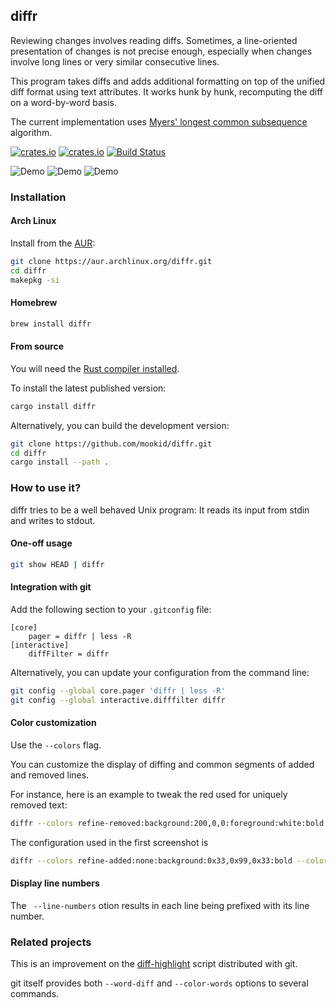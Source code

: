 ## diffr

Reviewing changes involves reading diffs.
Sometimes, a line-oriented presentation of changes is not precise
enough, especially when changes involve long lines or very similar
consecutive lines.

This program takes diffs and adds additional formatting on top
of the unified diff format using text attributes.
It works hunk by hunk, recomputing the diff on a word-by-word basis.

The current implementation uses 
[Myers' longest common subsequence](http://www.xmailserver.org/diff2.pdf) 
algorithm.

[![crates.io](https://img.shields.io/crates/v/diffr.svg)](https://crates.io/crates/diffr)
[![crates.io](https://img.shields.io/crates/d/diffr.svg)](https://crates.io/crates/diffr)
[![Build Status](https://dev.azure.com/nathanmoreau/diffr/_apis/build/status/mookid.diffr?branchName=master)](https://dev.azure.com/nathanmoreau/diffr/_build/latest?definitionId=4&branchName=master)

![Demo](screenshots/example_simple_mac.png)
![Demo](screenshots/example_nonconsecutive.png)
![Demo](screenshots/example_cross_lines_common_tokens.png)

### Installation

#### Arch Linux

Install from the [AUR](https://aur.archlinux.org/packages/diffr/):
```sh
git clone https://aur.archlinux.org/diffr.git
cd diffr
makepkg -si
```

#### Homebrew
```sh
brew install diffr
```

#### From source

You will need the [Rust compiler installed](https://www.rust-lang.org/tools/install).

To install the latest published version:
```sh
cargo install diffr
```

Alternatively, you can build the development version:
```sh
git clone https://github.com/mookid/diffr.git
cd diffr
cargo install --path .
```

### How to use it?

diffr tries to be a well behaved Unix program:
It reads its input from stdin and writes to stdout.

#### One-off usage

```sh
git show HEAD | diffr
```

#### Integration with git

Add the following section to your `.gitconfig` file:

```gitconfig
[core]
    pager = diffr | less -R
[interactive]
    diffFilter = diffr
```

Alternatively, you can update your configuration from the command line:

```sh
git config --global core.pager 'diffr | less -R'
git config --global interactive.difffilter diffr
```

#### Color customization

Use the `--colors` flag.

You can customize the display of diffing and common segments of added
and removed lines.

For instance, here is an example to tweak the red used for uniquely removed text:

```sh
diffr --colors refine-removed:background:200,0,0:foreground:white:bold
```

The configuration used in the first screenshot is

```sh
diffr --colors refine-added:none:background:0x33,0x99,0x33:bold --colors added:none:background:0x33,0x55,0x33 --colors refine-removed:none:background:0x99,0x33,0x33:bold --colors removed:none:background:0x55,0x33,0x33
```

#### Display line numbers

The ` --line-numbers` otion results in each line being prefixed with its line number.

### Related projects

This is an improvement on the
[diff-highlight](https://github.com/git/git/tree/master/contrib/diff-highlight)
script distributed with git.

git itself provides both `--word-diff` and `--color-words` options to
several commands.
